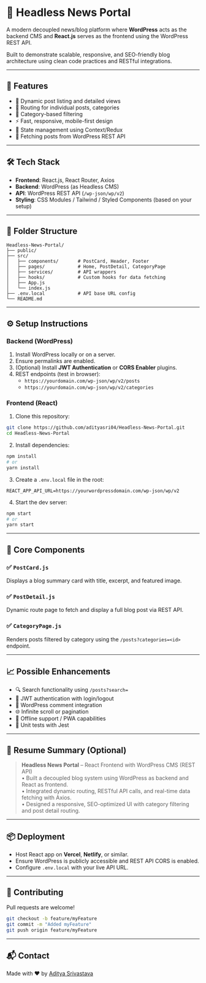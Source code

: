 
# 📰 Headless News Portal

A modern decoupled news/blog platform where **WordPress** acts as the backend CMS and **React.js** serves as the frontend using the WordPress REST API.

Built to demonstrate scalable, responsive, and SEO-friendly blog architecture using clean code practices and RESTful integrations.

---

## 🚀 Features

- 📄 Dynamic post listing and detailed views
- 🧭 Routing for individual posts, categories
- 🔎 Category-based filtering
- ⚡ Fast, responsive, mobile-first design
- 🧠 State management using Context/Redux
- 🔌 Fetching posts from WordPress REST API

---

## 🛠 Tech Stack

- **Frontend**: React.js, React Router, Axios
- **Backend**: WordPress (as Headless CMS)
- **API**: WordPress REST API (`/wp-json/wp/v2`)
- **Styling**: CSS Modules / Tailwind / Styled Components (based on your setup)

---

## 📁 Folder Structure

```
Headless-News-Portal/
├── public/
├── src/
│   ├── components/       # PostCard, Header, Footer
│   ├── pages/            # Home, PostDetail, CategoryPage
│   ├── services/         # API wrappers
│   ├── hooks/            # Custom hooks for data fetching
│   ├── App.js
│   └── index.js
├── .env.local            # API base URL config
└── README.md
```

---

## ⚙️ Setup Instructions

### Backend (WordPress)

1. Install WordPress locally or on a server.
2. Ensure permalinks are enabled.
3. (Optional) Install **JWT Authentication** or **CORS Enabler** plugins.
4. REST endpoints (test in browser):
   - `https://yourdomain.com/wp-json/wp/v2/posts`
   - `https://yourdomain.com/wp-json/wp/v2/categories`

### Frontend (React)

1. Clone this repository:

```bash
git clone https://github.com/adityasri04/Headless-News-Portal.git
cd Headless-News-Portal
```

2. Install dependencies:

```bash
npm install
# or
yarn install
```

3. Create a `.env.local` file in the root:

```env
REACT_APP_API_URL=https://yourwordpressdomain.com/wp-json/wp/v2
```

4. Start the dev server:

```bash
npm start
# or
yarn start
```

---

## 🧩 Core Components

### ✅ `PostCard.js`

Displays a blog summary card with title, excerpt, and featured image.

### ✅ `PostDetail.js`

Dynamic route page to fetch and display a full blog post via REST API.

### ✅ `CategoryPage.js`

Renders posts filtered by category using the `/posts?categories=<id>` endpoint.

---

## 📈 Possible Enhancements

- 🔍 Search functionality using `/posts?search=`
- 🛂 JWT authentication with login/logout
- 💬 WordPress comment integration
- 🌐 Infinite scroll or pagination
- 📱 Offline support / PWA capabilities
- 🧪 Unit tests with Jest

---

## 🧾 Resume Summary (Optional)

> **Headless News Portal** – React Frontend with WordPress CMS (REST API)  
> • Built a decoupled blog system using WordPress as backend and React as frontend.  
> • Integrated dynamic routing, RESTful API calls, and real-time data fetching with Axios.  
> • Designed a responsive, SEO-optimized UI with category filtering and post detail routing.

---

## 📦 Deployment

- Host React app on **Vercel**, **Netlify**, or similar.
- Ensure WordPress is publicly accessible and REST API CORS is enabled.
- Configure `.env.local` with your live API URL.

---

## 🧠 Contributing

Pull requests are welcome!

```bash
git checkout -b feature/myFeature
git commit -m "Added myFeature"
git push origin feature/myFeature
```
---

## 📬 Contact

Made with ❤️ by [Aditya Srivastava](https://github.com/adityasri04)

